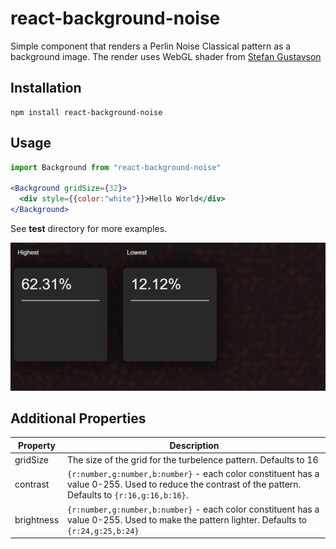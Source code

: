 # react-background-noise

Simple component that renders a Perlin Noise Classical pattern as a background image. The render uses WebGL shader from [Stefan Gustavson](http://staffwww.itn.liu.se/~stegu/simplexnoise/simplexnoise.pdf)

## Installation

```
npm install react-background-noise
```

## Usage

```jsx
import Background from "react-background-noise"

<Background gridSize={32}>
  <div style={{color:"white"}}>Hello World</div>
</Background>
```

See **test** directory for more examples.

![screen-grab](test/react-background.png)

## Additional Properties

Property       | Description
---------------|------------
gridSize       | The size of the grid for the turbelence pattern. Defaults to 16
contrast       | `{r:number,g:number,b:number}` - each color constituent has a value 0-255. Used to reduce the contrast of the pattern. Defaults to `{r:16,g:16,b:16}`.
brightness     | `{r:number,g:number,b:number}` - each color constituent has a value 0-255. Used to make the pattern lighter. Defaults to `{r:24,g:25,b:24}`


